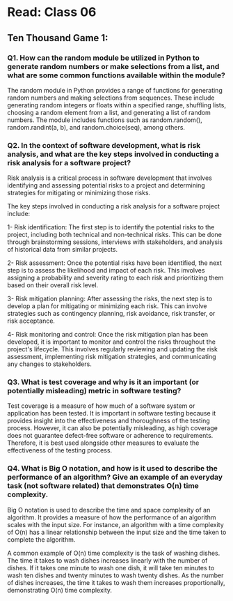 # Read: Class 06

## Ten Thousand Game 1:

### Q1. How can the random module be utilized in Python to generate random numbers or make selections from a list, and what are some common functions available within the module?

The random module in Python provides a range of functions for generating random numbers and making selections from sequences. These include generating random integers or floats within a specified range, shuffling lists, choosing a random element from a list, and generating a list of random numbers. The module includes functions such as random.random(), random.randint(a, b), and random.choice(seq), among others.

### Q2. In the context of software development, what is risk analysis, and what are the key steps involved in conducting a risk analysis for a software project?

Risk analysis is a critical process in software development that involves identifying and assessing potential risks to a project and determining strategies for mitigating or minimizing those risks.

The key steps involved in conducting a risk analysis for a software project include:

1- Risk identification: The first step is to identify the potential risks to the project, including both technical and non-technical risks. This can be done through brainstorming sessions, interviews with stakeholders, and analysis of historical data from similar projects.

2- Risk assessment: Once the potential risks have been identified, the next step is to assess the likelihood and impact of each risk. This involves assigning a probability and severity rating to each risk and prioritizing them based on their overall risk level.

3- Risk mitigation planning: After assessing the risks, the next step is to develop a plan for mitigating or minimizing each risk. This can involve strategies such as contingency planning, risk avoidance, risk transfer, or risk acceptance.

4- Risk monitoring and control: Once the risk mitigation plan has been developed, it is important to monitor and control the risks throughout the project's lifecycle. This involves regularly reviewing and updating the risk assessment, implementing risk mitigation strategies, and communicating any changes to stakeholders.

### Q3. What is test coverage and why is it an important (or potentially misleading) metric in software testing?

Test coverage is a measure of how much of a software system or application has been tested. It is important in software testing because it provides insight into the effectiveness and thoroughness of the testing process. However, it can also be potentially misleading, as high coverage does not guarantee defect-free software or adherence to requirements. Therefore, it is best used alongside other measures to evaluate the effectiveness of the testing process.

### Q4. What is Big O notation, and how is it used to describe the performance of an algorithm? Give an example of an everyday task (not software related) that demonstrates O(n) time complexity.

Big O notation is used to describe the time and space complexity of an algorithm. It provides a measure of how the performance of an algorithm scales with the input size. For instance, an algorithm with a time complexity of O(n) has a linear relationship between the input size and the time taken to complete the algorithm.

A common example of O(n) time complexity is the task of washing dishes. The time it takes to wash dishes increases linearly with the number of dishes. If it takes one minute to wash one dish, it will take ten minutes to wash ten dishes and twenty minutes to wash twenty dishes. As the number of dishes increases, the time it takes to wash them increases proportionally, demonstrating O(n) time complexity.
